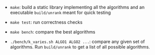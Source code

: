- `make`: build a static library implementing all the algorithms and an
  executable `build/unrank` meant for quick testing
  
- `make test`: run correctness checks

- `make bench`: compare the best algorithms

- `./bench/k_varies.sh ALGO1 ALGO2 ...`: compare any given set of algorithms.
  Run `build/unrank` to get a list of all possible algorithms.
